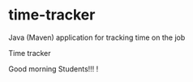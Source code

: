 # time-tracker
Java (Maven) application for tracking time on the job

Time tracker

Good morning Students!!! !
